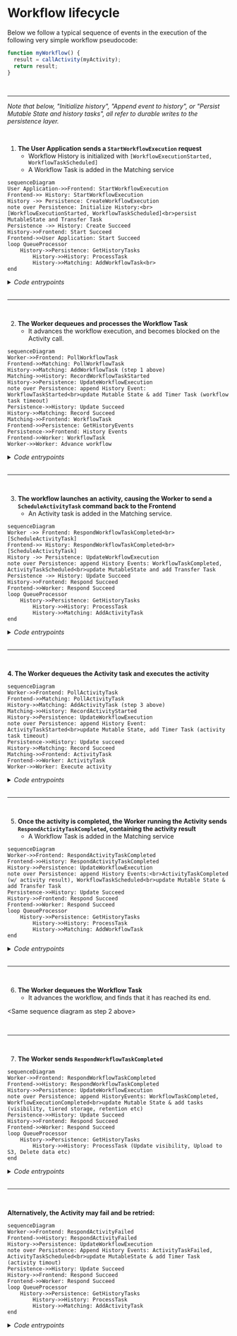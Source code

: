 # Workflow lifecycle

Below we follow a typical sequence of events in the execution of the following very simple workflow pseudocode:

```javascript
function myWorkflow() {
  result = callActivity(myActivity);
  return result;
}
```

<br>

---

_Note that below, "Initialize history", "Append event to history", or "Persist Mutable State and history tasks", all refer to durable writes to the persistence layer._

<br>

1. **The User Application sends a `StartWorkflowExecution` request**
   - Workflow History is initialized with `[WorkflowExecutionStarted, WorkflowTaskScheduled]`
   - A Workflow Task is added in the Matching service

```mermaid
sequenceDiagram
User Application->>Frontend: StartWorkflowExecution
Frontend->> History: StartWorkflowExecution
History ->> Persistence: CreateWorkflowExecution
note over Persistence: Initialize History:<br>[WorkflowExecutionStarted, WorkflowTaskScheduled]<br>persist MutableState and Transfer Task
Persistence ->> History: Create Succeed
History->>Frontend: Start Succeed
Frontend->>User Application: Start Succeed
loop QueueProcessor
    History->>Persistence: GetHistoryTasks
		History->>History: ProcessTask
		History->>Matching: AddWorkflowTask<br>
end
```

<details>
<summary><i>Code entrypoints</i></summary>

- History service [`StartWorkflow` handler](https://github.com/temporalio/temporal/blob/ef49189005b5323c532264287af6c08a447aab8a/service/history/api/startworkflow/api.go#L157).
- History service [queue processors](https://github.com/temporalio/temporal/blob/ef49189005b5323c532264287af6c08a447aab8a/service/history/history_engine.go#L303) and [transfer task queue processor](https://github.com/temporalio/temporal/blob/ef49189005b5323c532264287af6c08a447aab8a/service/history/queues/queue_immediate.go#L150).

</details>
<br>

---

<br>

2. **The Worker dequeues and processes the Workflow Task**
   - It advances the workflow execution, and becomes blocked on the Activity call.

```mermaid
sequenceDiagram
Worker->>Frontend: PollWorkflowTask
Frontend->>Matching: PollWorkflowTask
History->>Matching: AddWorkflowTask (step 1 above)
Matching->>History: RecordWorkflowTaskStarted
History->>Persistence: UpdateWorkflowExecution
note over Persistence: append History Event: WorkflowTaskStarted<br>update Mutable State & add Timer Task (workflow task timeout)
Persistence->>History: Update Succeed
History->>Matching: Record Succeed
Matching->>Frontend: WorkflowTask
Frontend->>Persistence: GetHistoryEvents
Persistence->>Frontend: History Events
Frontend->>Worker: WorkflowTask
Worker->>Worker: Advance workflow
```

<details>
<summary><i>Code entrypoints</i></summary>

- History service [`RecordWorkflowTaskStarted` handler](https://github.com/temporalio/temporal/blob/ef49189005b5323c532264287af6c08a447aab8a/service/history/handler.go#L319)

</details>
<br>

---

<br>

3. **The workflow launches an activity, causing the Worker to send a `ScheduleActivityTask` command back to the Frontend**
   - An Activity task is added in the Matching service.

```mermaid
sequenceDiagram
Worker ->> Frontend: RespondWorkflowTaskCompleted<br>[ScheduleActivityTask]
Frontend->> History: RespondWorkflowTaskCompleted<br>[ScheduleActivityTask]
History ->> Persistence: UpdateWorkflowExecution
note over Persistence: append History Events: WorkflowTaskCompleted, ActivityTaskScheduled<br>update MutableState and add Transfer Task
Persistence ->> History: Update Succeed
History->>Frontend: Respond Succeed
Frontend->>Worker: Respond Succeed
loop QueueProcessor
    History->>Persistence: GetHistoryTasks
		History->>History: ProcessTask
		History->>Matching: AddActivityTask
end
```

<details>
<summary><i>Code entrypoints</i></summary>

- History service [`ScheduleActivityTask` command handler](https://github.com/temporalio/temporal/blob/ef49189005b5323c532264287af6c08a447aab8a/service/history/workflow_task_handler.go#L338)

</details>
<br>

---

<br>

**4. The Worker dequeues the Activity task and executes the activity**

```mermaid
sequenceDiagram
Worker->>Frontend: PollActivityTask
Frontend->>Matching: PollActivityTask
History->>Matching: AddActivityTask (step 3 above)
Matching->>History: RecordActivityStarted
History->>Persistence: UpdateWorkflowExecution
note over Persistence: append History Event: ActivityTaskStarted<br>update Mutable State, add Timer Task (activity task timeout)
Persistence->>History: Update succeed
History->>Matching: Record Succeed
Matching->>Frontend: ActivityTask
Frontend->>Worker: ActivityTask
Worker->>Worker: Execute activity
```

<details>
<summary><i>Code entrypoints</i></summary>

- History service [`RecordActivityTaskStarted` handler](https://github.com/temporalio/temporal/blob/ef49189005b5323c532264287af6c08a447aab8a/service/history/handler.go#L287)

</details>
<br>

---

<br>

5. **Once the activity is completed, the Worker running the Activity sends `RespondActivityTaskCompleted`, containing the activity result**
   - A Workflow Task is added in the Matching service

```mermaid
sequenceDiagram
Worker->>Frontend: RespondActivityTaskCompleted
Frontend->>History: RespondActivityTaskCompleted
History->>Persistence: UpdateWorkflowExecution
note over Persistence: append History Events:<br>ActivityTaskCompleted  (w/ activity result), WorkflowTaskScheduled<br>update Mutable State & add Transfer Task
Persistence->>History: Update Succeed
History->>Frontend: Respond Succeed
Frontend->>Worker: Respond Succeed
loop QueueProcessor
    History->>Persistence: GetHistoryTasks
		History->>History: ProcessTask
		History->>Matching: AddWorkflowTask
end
```

<details>
<summary><i>Code entrypoints</i></summary>

- History service [`RespondActivityTaskCompleted` handler](https://github.com/temporalio/temporal/blob/ef49189005b5323c532264287af6c08a447aab8a/service/history/handler.go#L361)

</details>
<br>

---

<br>

6. **The Worker dequeues the Workflow Task**
   - It advances the workflow, and finds that it has reached its end.

\<Same sequence diagram as step 2 above\>

<br>

---

<br>

7. **The Worker sends `RespondWorkflowTaskCompleted`**

```mermaid
sequenceDiagram
Worker->>Frontend: RespondWorkflowTaskCompleted
Frontend->>History: RespondWorkflowTaskCompleted
History->>Persistence: UpdateWorkflowExecution
note over Persistence: append HistoryEvents: WorkflowTaskCompleted, WorkflowExecutionCompleted<br>update Mutable State & add tasks (visibility, tiered storage, retention etc)
Persistence->>History: Update Succeed
History->>Frontend: Respond Succeed
Frontend->>Worker: Respond Succeed
loop QueueProcessor
    History->>Persistence: GetHistoryTasks
		History->>History: ProcessTask (Update visibility, Upload to S3, Delete data etc)
end
```

<details>
<summary><i>Code entrypoints</i></summary>

- History service [`RespondWorkflowTaskCompleted` handler](https://github.com/temporalio/temporal/blob/ef49189005b5323c532264287af6c08a447aab8a/service/history/handler.go#L478)

</details>
<br>

---

<br>

**Alternatively, the Activity may fail and be retried:**

```mermaid
sequenceDiagram
Worker->>Frontend: RespondActivityFailed
Frontend->>History: RespondActivityFailed
History->>Persistence: UpdateWorkflowExecution
note over Persistence: Append History Events: ActivityTaskFailed, ActivityTaskScheduled<br>update MutableState & add Timer Task (activity timout)
Persistence->>History: Update Succeed
History->>Frontend: Respond Succeed
Frontend->>Worker: Respond Succeed
loop QueueProcessor
    History->>Persistence: GetHistoryTasks
		History->>History: ProcessTask
		History->>Matching: AddActivityTask
end
```

<details>
<summary><i>Code entrypoints</i></summary>

- History service [`RespondActivityTaskFailed` handler](https://github.com/temporalio/temporal/blob/ef49189005b5323c532264287af6c08a447aab8a/service/history/handler.go#L400)

</details>
